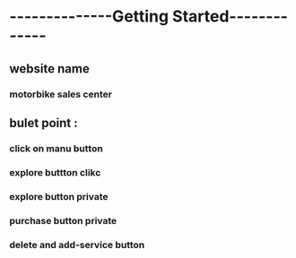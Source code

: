 # --------------Getting Started-------------

## website name
### motorbike sales center

## bulet point :
### click on manu button 
### explore buttton clikc 
### explore button private
### purchase button private
### delete and add-service button

